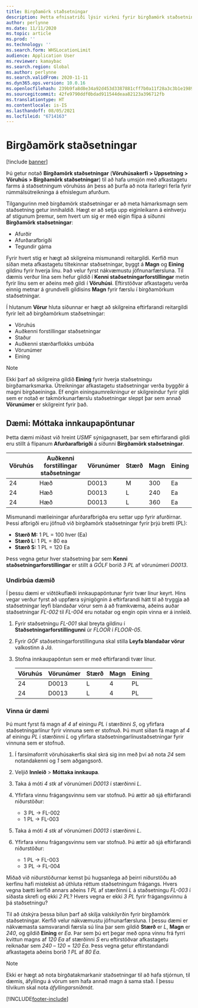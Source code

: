 ```yaml
---
title: Birgðamörk staðsetningar
description: Þetta efnisatriði lýsir virkni fyrir birgðamörk staðsetningar.
author: perlynne
ms.date: 11/11/2020
ms.topic: article
ms.prod: ''
ms.technology: ''
ms.search.form: WHSLocationLimit
audience: Application User
ms.reviewer: kamaybac
ms.search.region: Global
ms.author: perlynne
ms.search.validFrom: 2020-11-11
ms.dyn365.ops.version: 10.0.16
ms.openlocfilehash: 239b9fa8d8e34a92d453d3387881cff7b0a11f28a3c3b1e19891ea3bd78c3d7c
ms.sourcegitcommit: 42fe9790ddf0bdad911544deaa82123a396712fb
ms.translationtype: HT
ms.contentlocale: is-IS
ms.lasthandoff: 08/05/2021
ms.locfileid: "6714163"
---
```

# <a name="location-stocking-limits"></a>Birgðamörk staðsetningar

[!include [banner](../includes/banner.md)]

Þú getur notað **Birgðamörk staðsetningar** (**Vöruhúsakerfi \> Uppsetning \> Vöruhús \> Birgðamörk staðsetningar**) til að hafa umsjón með afkastagetu farms á staðsetningum vöruhúss án þess að þurfa að nota ítarlegri ferla fyrir rúmmálsútreikninga á efnislegum afurðum.

Tilgangurinn með birgðamörk staðsetningar er að meta hámarksmagn sem staðsetning getur innihaldið. Hægt er að setja upp eiginleikann á einhverju af stigunum þremur, sem hvert um sig er með eigin flipa á síðunni **Birgðamörk staðsetningar**:

- Afurðir
- Afurðarafbrigði
- Tegundir gáma

Fyrir hvert stig er hægt að skilgreina mismunandi reitargildi. Kerfið mun síðan meta afkastagetu tiltekinnar staðsetningar, byggt á **Magn** og **Eining** gildinu fyrir hverja línu. Það velur fyrst nákvæmustu jöfnunarfærsluna. Til dæmis verður lína sem hefur gildið í **Kenni staðsetningarforstillingar** metin fyrir línu sem er aðeins með gildi í **Vöruhúsi**. Eftirstöðvar afkastagetu verða einnig metnar á grundvelli gildisins **Magn** fyrir færslu í birgðamörkum staðsetningar.

Í hlutanum **Vörur** hluta síðunnar er hægt að skilgreina eftirfarandi reitargildi fyrir leit að birgðamörkum staðsetningar:

- Vöruhús
- Auðkenni forstillingar staðsetningar
- Staður
- Auðkenni stærðarflokks umbúða
- Vörunúmer
- Eining

> [!NOTE]
> Ekki þarf að skilgreina gildið **Eining** fyrir hverja staðsetningu birgðamarksmarka. Útreikningar afkastagetu staðsetningar verða byggðir á magni birgðaeininga. Ef engin einingaumreikningur er skilgreindur fyrir gildi sem er notað er takmörkunarfærslu staðsetningar sleppt þar sem annað **Vörunúmer** er skilgreint fyrir það.

## <a name="example--purchase-order-receiving"></a>Dæmi: Móttaka innkaupapöntunar

Þetta dæmi miðast við hreint *USMF* sýnigagnasett, þar sem eftirfarandi gildi eru stillt á flipanum **Afurðarafbrigði** á síðunni **Birgðamörk staðsetningar**.

| Vöruhús | Auðkenni forstillingar staðsetningar | Vörunúmer | Stærð | Magn | Eining |
|-----------|---------------------|-------------|------|----------|------|
| 24        | Hæð               | D0013       | M    | 300      | Ea   |
| 24        | Hæð               | D0013       | L    | 240      | Ea   |
| 24        | Hæð               | D0013       | L    | 360      | Ea   |

Mismunandi mælieiningar afurðarafbrigða eru settar upp fyrir afurðirnar. Þessi afbrigði eru jöfnuð við birgðamörk staðsetningar fyrir þrjú bretti (PL):

- **Stærð M:** 1 PL = 100 hver (Ea)
- **Stærð L:** 1 PL = 80 ea
- **Stærð S:** 1 PL = 120 Ea

Þess vegna getur hver staðsetning þar sem **Kenni staðsetningarforstillingar** er stillt á *GÓLF* borið *3* *PL* af vörunúmeri *D0013*.

### <a name="prepare-for-the-example"></a>Undirbúa dæmið

Í þessu dæmi er viðtökuflæði innkaupapöntunar fyrir tvær línur keyrt. Hins vegar verður fyrst að uppfæra sýnigögnin á eftirfarandi hátt til að tryggja að staðsetningar leyfi blandaðar vörur sem á að framkvæma, aðeins auðar staðsetningar *FL-002* til *FL-004* eru notaðar og engin opin vinna er á innleið.

1. Fyrir staðsetningu *FL-001* skal breyta gildinu í **Staðsetningarforstillingunni** úr *FLOOR* í *FLOOR-05*.
1. Fyrir *GÓF* staðsetningarforstillinguna skal stilla **Leyfa blandaðar vörur** valkostinn á *Já*.
1. Stofna innkaupapöntun sem er með eftirfarandi tvær línur.

    | Vöruhús | Vörunúmer | Stærð | Magn | Eining |
    |-----------|-------------|------|----------|------|
    | 24        | D0013       | L    | 4        | PL   |
    | 24        | D0013       | L    | 4        | PL   |

### <a name="process-the-example"></a>Vinna úr dæmi

Þú munt fyrst fá magn af *4* af einingu *PL* í stærðinni *S*, og yfirfara staðsetningarlínur fyrir vinnuna sem er stofnuð. Þú munt síðan fá magn af *4* af einingu *PL* í stærðinni *L* og yfirfara staðsetningarlínustaðsetningar fyrir vinnuna sem er stofnuð.

1. Í farsímaforrit vöruhúsakerfis skal skrá sig inn með því að nota *24* sem notandakenni og *1* sem aðgangsorð.
1. Veljið **Innleið** \> **Móttaka innkaupa**.
1. Taka á móti *4* *stk* af vörunúmeri *D0013* í stærðinni *L*.
1. Yfirfara vinnu frágangsvinnu sem var stofnuð. Þú ættir að sjá eftirfarandi niðurstöður:

    - 3 PL -\> FL-002
    - 1 PL -\> FL-003

1. Taka á móti *4* *stk* af vörunúmeri *D0013* í stærðinni *L*.
1. Yfirfara vinnu frágangsvinnu sem var stofnuð. Þú ættir að sjá eftirfarandi niðurstöður:

    - 1 PL -\> FL-003
    - 3 PL -\> FL-004

Miðað við niðurstöðurnar kemst þú hugsanlega að þeirri niðurstöðu að kerfinu hafi mistekist að úthluta réttum staðsetningum frágangs. Hvers vegna bætti kerfið annars aðeins *1* *PL* af stærðinni *L* á staðsetningu *FL-003* í síðasta skrefi og ekki *2* *PL*? Hvers vegna er ekki *3* *PL* fyrir frágangsvinnu á þá staðsetningu?

Til að útskýra þessa bilun þarf að skilja valskilyrðin fyrir birgðamörk staðsetningar. Kerfið velur nákvæmustu jöfnunarfærsluna. Í þessu dæmi er nákvæmasta samsvarandi færsla sú lína þar sem gildið **Stærð** er *L*, **Magn** er *240*, og gildið **Eining** er *Ea*. Þar sem þú ert þegar með opna vinnu frá fyrri kvittun magns af *120* *Ea* af stærðinni *S* eru eftirstöðvar afkastagetu reiknaðar sem *240* – *120* = *120* *Ea*. Þess vegna getur eftirstandandi afkastageta aðeins borið *1* *PL* af *80* *Ea*.

> [!NOTE]
> Ekki er hægt að nota birgðatakmarkanir staðsetningar til að hafa stjórnun, til dæmis, áfyllingu á vörum sem hafa annað magn á sama stað. Í þessu tilvikum skal nota *áfyllingarsniðmát*.


[!INCLUDE[footer-include](../../includes/footer-banner.md)]